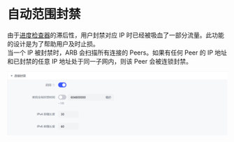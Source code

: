 # 自动范围封禁

由于[进度检查器](./progress-cheat-blocker.md)的滞后性，用户封禁对应 IP 时已经被吸血了一部分流量。此功能的设计是为了帮助用户及时止损。  
当一个 IP 被封禁时，ARB 会扫描所有连接的 Peers。如果有任何 Peer 的 IP 地址和已封禁的任意 IP 地址处于同一子网内，则该 Peer 会被连锁封禁。


![Auto Range Ban](./assets/auto-range-ban.png)
